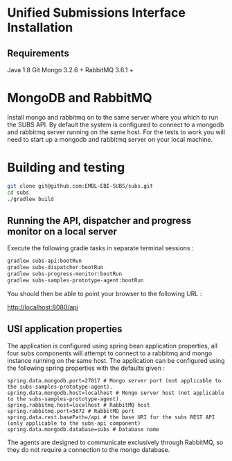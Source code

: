 # Unified Submissions Interface Installation

## Requirements

Java 1.8
Git
Mongo 3.2.6 +
RabbitMQ 3.6.1 +

# MongoDB and RabbitMQ

Install mongo and rabbitmq on to the same server where you which to run the SUBS API.  By default the system is configured to connect to 
a mongodb and rabbitmq server running on the same host.  For the tests to work you will need to start up a mongodb and rabbitmq server on your local machine.

# Building and testing

```bash
git clone git@github.com:EMBL-EBI-SUBS/subs.git
cd subs
./gradlew build
```

## Running the API, dispatcher and progress monitor on a local server

Execute the following gradle tasks in separate terminal sessions :

```bash
gradlew subs-api:bootRun
gradlew subs-dispatcher:bootRun
gradlew subs-progress-monitor:bootRun
gradlew subs-samples-prototype-agent:bootRun
```

You should then be able to point your browser to the following URL :

[http://localhost:8080/api](http://localhost:8080/api)

## USI application properties

The application is configured using spring bean application properties, all four subs components will attempt to connect to a rabbitmq and mongo instance running
on the same host.  The application can be configured using the following spring properties with the defaults given : 

```
spring.data.mongodb.port=27017 # Mongo server port (not applicable to the subs-samples-prototype-agent). 
spring.data.mongodb.host=localhost # Mongo server host (not applicable to the subs-samples-prototype-agent). 
spring.rabbitmq.host=localhost # RabbitMQ host 
spring.rabbitmq.port=5672 # RabbitMQ port 
spring.data.rest.basePath=/api # the base URI for the subs REST API (only applicable to the subs-api component) 
spring.data.mongodb.database=subs # Database name
```

The agents are designed to communicate exclusively through RabbitMQ, so they do not require a connection to the mongo database. 